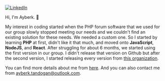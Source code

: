 
[![LinkedIn](https://img.shields.io/badge/linkedin-%230077B5.svg?&style=for-the-badge&logo=linkedin&logoColor=white)](https://www.linkedin.com/in/ayberktandogan/)

Hi, I'm Ayberk. 👋

My interest in coding started when the PHP forum software that we used for our group slowly stopped meeting our needs and we couldn't find an existing solution for these needs. We needed a custom one. So I started by learning **PHP** at first, didn't like it that much, and moved onto **JavaScript**, **NodeJS**, and **React**. After struggling for about 6 months, we started using the first version in our group. I didn't release that version on Github but after the second version, I started releasing every version from [this organization](https://github.com/ForFansubs).

You can find more details about me from [here](https://ayberktandogan.github.io/en). And you can also contact me from ayberk.tandogan@outlook.com.
